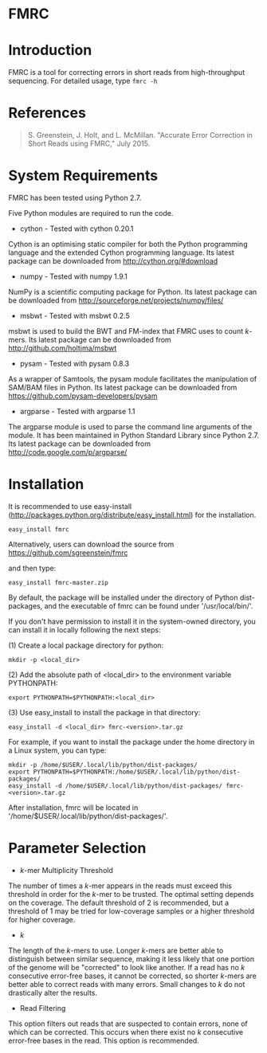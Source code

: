 # FMRC

Introduction
============

FMRC is a tool for correcting errors in short reads from high-throughput sequencing.
For detailed usage, type `fmrc -h`

References
==========

> S. Greenstein, J. Holt, and L. McMillan. "Accurate Error Correction in Short Reads using FMRC," July 2015.

System Requirements
===================

FMRC has been tested using Python 2.7.

Five Python modules are required to run the code.


* cython - Tested with cython 0.20.1

Cython is an optimising static compiler for both the Python programming language and the extended Cython programming
language. Its latest package can be downloaded from
http://cython.org/#download


* numpy - Tested with numpy 1.9.1

NumPy is a scientific computing package for Python. Its latest package can be downloaded from
http://sourceforge.net/projects/numpy/files/


* msbwt - Tested with msbwt 0.2.5

msbwt is used to build the BWT and FM-index that FMRC uses to count _k_-mers. Its latest package can be downloaded from
http://github.com/holtjma/msbwt


* pysam - Tested with pysam 0.8.3

As a wrapper of Samtools, the pysam module facilitates the manipulation of SAM/BAM files in Python. Its latest
package can be downloaded from https://github.com/pysam-developers/pysam


* argparse - Tested with argparse 1.1

The argparse module is used to parse the command line arguments of the module. It has been maintained in Python
Standard Library since Python 2.7.  Its latest package can be downloaded from http://code.google.com/p/argparse/

Installation
============

It is recommended to use easy-install (http://packages.python.org/distribute/easy_install.html) for the
installation.

	easy_install fmrc

Alternatively, users can download the source from https://github.com/sgreenstein/fmrc

and then type:

	easy_install fmrc-master.zip

By default, the package will be installed under the directory of Python dist-packages, and the executable of
fmrc can be found under '/usr/local/bin/'.

If you don't have permission to install it in the system-owned directory, you can install it in locally following
the next steps:

(1) Create a local package directory for python:

	mkdir -p <local_dir>

(2) Add the absolute path of <local_dir> to the environment variable PYTHONPATH:

	export PYTHONPATH=$PYTHONPATH:<local_dir>

(3) Use easy_install to install the package in that directory:

	easy_install -d <local_dir> fmrc-<version>.tar.gz

For example, if you want to install the package under the home directory in
a Linux system, you can type:

	mkdir -p /home/$USER/.local/lib/python/dist-packages/
	export PYTHONPATH=$PYTHONPATH:/home/$USER/.local/lib/python/dist-packages/
	easy_install -d /home/$USER/.local/lib/python/dist-packages/ fmrc-<version>.tar.gz

After installation, fmrc will be located in '/home/$USER/.local/lib/python/dist-packages/'.

Parameter Selection
===================

* _k_-mer Multiplicity Threshold

The number of times a _k_-mer appears in the reads must exceed this threshold in order for the _k_-mer to be trusted.
The optimal setting depends on the coverage. The default threshold of 2 is recommended, but a threshold of 1 may be
tried for low-coverage samples or a higher threshold for higher coverage.

* _k_

The length of the _k_-mers to use. Longer _k_-mers are better able to distinguish between similar sequence, making
it less likely that one portion of the genome will be "corrected" to look like another. If a read has no _k_ consecutive
error-free bases, it cannot be corrected, so shorter _k_-mers are better able to correct reads with many errors. Small
changes to _k_ do not drastically alter the results.

* Read Filtering

This option filters out reads that are suspected to contain errors, none of which can be corrected. This occurs when
there exist no _k_ consecutive error-free bases in the read. This option is recommended.